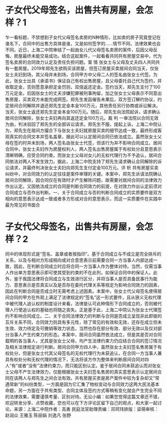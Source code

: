 # 子女代父母签名，出售共有房屋，会怎样？1

乍一看标题，不禁想到子女代父母签名卖房的N种情形，比如卖的房子究竟登记在谁名下，合同中的出售方具体是谁，又是如何签字的......情节不同，法律效果也会不同。近日，上海二中院审结了一起由女儿代父母签名卖房的案件，后因父母反悔，房屋最终未能交易成功。结合这起案件，一起看看共同共有房屋交易中，代为签名卖房的合同效力认定及责任负担问题。案   情  张女士与父母及丈夫四人共同共有一套房屋。2019年郑先生欲购买该房屋，但签订房屋买卖居间合同当天，仅张女士夫妇到场，其父母并未到场，合同甲方中父母二人的签名由张女士代签。为此，张女士出具《承诺书》保证自己有权出售房屋，且父母委托自己代为签约，并收取定金，否则愿意承担定金罚则，双倍返还定金。签约当天，郑先生支付了100万元定金。后因张女士的丈夫涉嫌犯罪被刑事拘留，加之张女士父母表示不同意出售房屋，买卖双方未能完成网签。郑先生发函催告未果后，双方签订解约协议，约定居间合同解除并退还郑先生定金本金100万元，其他责任另行协商或诉讼解决。当天，张女士返还郑先生定金本金100万元。随后，郑先生向法院起诉，请求确认居间合同解除，张女士夫妇再向其返还定金100万元。裁   判  一审法院以合同无效为由，判决驳回了郑先生的全部诉讼请求。郑先生不服，提起上诉。上海二中院认为，郑先生在居间方撮合下与张女士夫妇就房屋买卖的细节达成一致，最终形成客观真实的合同文本并签名盖章，据此可以认定居间合同已依法成立。虽然张女士父母在签约时并未到场，两人签名由张女士代签，但该行为并不影响合同成立。居间合同中，张女士夫妇作为房屋权利人，两人签名出售房屋属于有权处分且意思表示清晰明确，应受合同约束。而张女士父母对女儿的无权代理行为不予追认，居间合同依法对两人不发生效力。据此，上海二中院支持了郑先生请求确认合同解除的诉讼请求，并最终判决张女士夫妇向郑先生支付定金100万元。评   析  共有房屋买卖纠纷中，对合同效力的认定往往是案件审理的关键。本案中，郑先生诉请法院确认居间合同解除，因合同仅在有效时才产生解除问题，故需要对居间合同的法律效力作出认定。又因依法成立的合同是判断合同效力的前提，在对效力作出认定前须对合同成立与否作出判断。一、关于合同成立与否的判断合同成立的实质要件是双方相向的意思表示达成一致或者多方形成对合的意思表示，而这一实质要件在实践中最为常见的书面合

# 子女代父母签名，出售共有房屋，会怎样？2

同中的体现形式是“签名、盖章或者按指印”。基于合同成立与不成立是完全排斥的关系，以及与相对方形成相向或对合意思表示前需要合同一方当事人内部达成一致，因此，在判断合同成立时应将合同一方当事人作为整体对待。当然，仅需当事人作出单方意思表示即可使其受到约束的不在此列，如保证合同中的保证人。此外，鉴于我国法律将合同成立与生效进行区分，并将当事人是否具备民事行为能力、意思表示是否真实以及是否存在委托代理关系等规定为影响合同效力的因素，因此在判断合同是否成立时无需考虑上述因素。本案中，张女士代父母签名使得居间合同的甲方在外观上满足了法律规定的“签名”这一形式要件，且从狭义无权代理中被代理人追认权的制度设计来看，法律是认可此种情形下合同成立的，否则被代理人行使追认权的基础也将随之丧失。正是基于此，上海二中院认为张女士代理签约不影响合同成立。二、关于合同法律效力的判断与合同是否成立呈现非此即彼的互斥关系不同，合同效力则具有多元性，除了常见的有效和无效，还存在成立但未生效、效力待定及可撤销等效力状态，当然也存在部分有效、部分无效以及仅对部分当事人产生约束力的形态。本案中，居间合同虽然依法成立，但是其是否对合同载明的各当事人，尤其是张女士父母，均产生法律约束力仍应结合合同的签订情况及相关法律规定进行判断。居间合同甲方四人中，虽然张女士夫妇签名售房属于有权处分，但是张女士代其父母签名的无权代理行为未获追认，在合同一方当事人兼具有权处分和无权代理的情况下，无法将该方作为整体来判断居间合同对四人“有”或者“没有”法律约束力，而只能区别认定。鉴于居间合同未获追认而对张女士父母不产生法律效力，仅能根据张女士夫妇签名售房的真实意思表示认定居间合同在该两人与郑先生之间合法有效。共有房屋买卖是房产案件中较为复杂却又“常遇常新”的纠纷类型，一方面是因为它汇集了物权变动与合同效力这两大民法基本命题，另一方面在于共有类型、合同主体及签约方式等稍有变化就会产生完全不同的法律效果，需要谨慎考量、区别对待。无讼小编：如果您觉得这篇文章还不错，欢迎转发分享、点赞收藏，您也可以在下方评论区留下自己的观点，和大家一起讨论。来源：上海二中院作者：高勇 民庭法官助理责编：邓珂玮排版：梁萌审核：赵润众 王雅玉 陈丽娟 刘逸凡 张野

